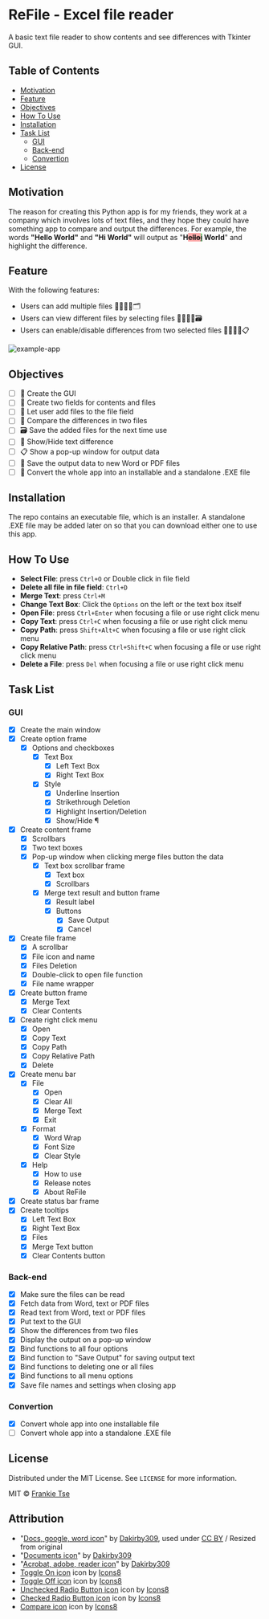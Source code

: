 <!-- PROJECT TITLE -->

# ReFile - Excel file reader

A basic text file reader to show contents and see differences with Tkinter GUI.

<!-- TABLE OF CONTENTS -->

## Table of Contents

-   [Motivation](#motivation)
-   [Feature](#feature)
-   [Objectives](#objectives)
-   [How To Use](#how-to-use)
-   [Installation](#installation)
-   [Task List](#task-list)
    -   [GUI](#gui)
    -   [Back-end](#back-end)
    -   [Convertion](#convertion)
-   [License](#license)

<!-- MOTIVATION -->

<a name="motivation" />

## Motivation

The reason for creating this Python app is for my friends, they work at a company which involves lots of text files, and they hope they could have something app to compare and output the differences. For example, the words **"Hello World"** and **"Hi World"** will output as "**H<del style="background-color: #FFAAAA">ello</del><ins style="background-color: #AAFFAA">i</ins> World**" and highlight the difference.

<!-- FEATURE -->

<a name="feature" />

## Feature

With the following features:

-   Users can add multiple files 🙎‍♂️🙎‍♀️🗂
-   Users can view different files by selecting files 🙎‍♂️🙎‍♀️🗃
-   Users can enable/disable differences from two selected files 🙎‍♂️🙎‍♀️📋

![example-app](example-app.gif "ReFile example")

<!-- OBJECTIVES -->

<a name="objectives" />

## Objectives

-   [ ] 🎨 Create the GUI
-   [ ] 📝 Create two fields for contents and files
-   [ ] 📑 Let user add files to the file field
-   [ ] 📖 Compare the differences in two files
-   [ ] 🗃 Save the added files for the next time use
-   [ ] 🙈 Show/Hide text difference
-   [ ] 📋 Show a pop-up window for output data
-   [ ] 💾 Save the output data to new Word or PDF files
-   [ ] 🚀 Convert the whole app into an installable and a standalone .EXE file

<!-- INSTALLATION -->

<a name="installation" />

## Installation

The repo contains an executable file, which is an installer. A standalone .EXE file may be added later on so that you can download either one to use this app.

<!-- HOW TO USE -->

<a name="how-to-use" />

## How To Use

-   **Select File**: press `Ctrl+O` or Double click in file field
-   **Delete all file in file field**: `Ctrl+D`
-   **Merge Text**: press `Ctrl+M`
-   **Change Text Box**: Click the `Options` on the left or the text box itself
-   **Open File**: press `Ctrl+Enter` when focusing a file or use right click menu
-   **Copy Text**: press `Ctrl+C` when focusing a file or use right click menu
-   **Copy Path**: press `Shift+Alt+C` when focusing a file or use right click menu
-   **Copy Relative Path**: press `Ctrl+Shift+C` when focusing a file or use right click menu
-   **Delete a File**: press `Del` when focusing a file or use right click menu

<!-- TASK LIST -->

<a name="task-list" />

## Task List

<a name="gui" />

### GUI

-   [x] Create the main window
-   [x] Create option frame
    -   [x] Options and checkboxes
        -   [x] Text Box
            -   [x] Left Text Box
            -   [x] Right Text Box
        -   [x] Style
            -   [x] Underline Insertion
            -   [x] Strikethrough Deletion
            -   [x] Highlight Insertion/Deletion
            -   [x] Show/Hide ¶
-   [x] Create content frame
    -   [x] Scrollbars
    -   [x] Two text boxes
    -   [x] Pop-up window when clicking merge files button the data
        -   [x] Text box scrollbar frame
            -   [x] Text box
            -   [x] Scrollbars
        -   [x] Merge text result and button frame
            -   [x] Result label
            -   [x] Buttons
                -   [x] Save Output
                -   [x] Cancel
-   [x] Create file frame
    -   [x] A scrollbar
    -   [x] File icon and name
    -   [x] Files Deletion
    -   [x] Double-click to open file function
    -   [x] File name wrapper
-   [x] Create button frame
    -   [x] Merge Text
    -   [x] Clear Contents
-   [x] Create right click menu
    -   [x] Open
    -   [x] Copy Text
    -   [x] Copy Path
    -   [x] Copy Relative Path
    -   [x] Delete
-   [x] Create menu bar
    -   [x] File
        -   [x] Open
        -   [x] Clear All
        -   [x] Merge Text
        -   [x] Exit
    -   [x] Format
        -   [x] Word Wrap
        -   [x] Font Size
        -   [x] Clear Style
    -   [x] Help
        -   [x] How to use
        -   [x] Release notes
        -   [x] About ReFile
-   [x] Create status bar frame
-   [x] Create tooltips
    -   [x] Left Text Box
    -   [x] Right Text Box
    -   [x] Files
    -   [x] Merge Text button
    -   [x] Clear Contents button

<a name="back-end" />

### Back-end

-   [x] Make sure the files can be read
-   [x] Fetch data from Word, text or PDF files
-   [x] Read text from Word, text or PDF files
-   [x] Put text to the GUI
-   [x] Show the differences from two files
-   [x] Display the output on a pop-up window
-   [x] Bind functions to all four options
-   [x] Bind function to "Save Output" for saving output text
-   [x] Bind functions to deleting one or all files
-   [x] Bind functions to all menu options
-   [x] Save file names and settings when closing app

<a name="convertion" />

### Convertion

-   [x] Convert whole app into one installable file
-   [ ] Convert whole app into a standalone .EXE file

<!-- LICENSE -->

<a name="license" />

## License

Distributed under the MIT License. See `LICENSE` for more information.

MIT © [Frankie Tse](https://github.com/franchottse)

<!-- ATTRIBUTION -->

<a name="attribution" />

## Attribution

-   "[Docs, google, word icon](https://www.iconfinder.com/icons/97957/docs_google_word_icon)" by [Dakirby309](https://www.deviantart.com/dakirby309), used under [CC BY](https://creativecommons.org/licenses/by-nc/3.0/) / Resized from original
-   "[Documents icon](https://www.iconfinder.com/icons/99038/documents_icon)" by [Dakirby309](https://www.deviantart.com/dakirby309)
-   "[Acrobat, adobe, reader icon](https://www.iconfinder.com/icons/99074/acrobat_adobe_reader_icon)" by [Dakirby309](https://www.deviantart.com/dakirby309)
-   [Toggle On icon](https://icons8.com/icons/set/toggle-on) icon by [Icons8](https://icons8.com)
-   [Toggle Off icon](https://icons8.com/icons/set/toggle-off) icon by [Icons8](https://icons8.com)
-   [Unchecked Radio Button icon](https://icons8.com/icons/set/unchecked-radio-button) icon by [Icons8](https://icons8.com)
-   [Checked Radio Button icon](https://icons8.com/icons/set/checked-radio-button) icon by [Icons8](https://icons8.com)
-   [Compare icon](https://icons8.com/icons/set/compare) icon by [Icons8](https://icons8.com)
